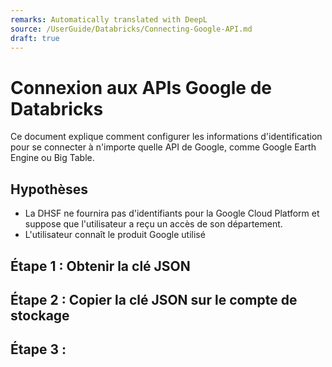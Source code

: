 ```yaml
---
remarks: Automatically translated with DeepL
source: /UserGuide/Databricks/Connecting-Google-API.md
draft: true
---
```


# Connexion aux APIs Google de Databricks

Ce document explique comment configurer les informations d'identification pour se connecter à n'importe quelle API de Google, comme Google Earth Engine ou Big Table.

## Hypothèses

- La DHSF ne fournira pas d'identifiants pour la Google Cloud Platform et suppose que l'utilisateur a reçu un accès de son département.
- L'utilisateur connaît le produit Google utilisé

## Étape 1 : Obtenir la clé JSON

## Étape 2 : Copier la clé JSON sur le compte de stockage

## Étape 3 : <balblabla>


